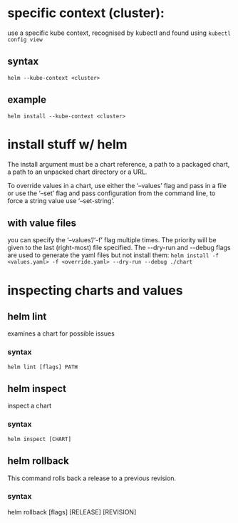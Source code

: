 # specific context (cluster):
use a specific kube context, recognised by kubectl and found using ```kubectl config view```
## syntax
```helm --kube-context <cluster>```
## example
```helm install --kube-context <cluster>```

# install stuff w/ helm
The install argument must be a chart reference, a path to a packaged chart, a path to an unpacked chart directory or a URL.

To override values in a chart, use either the ‘–values’ flag and pass in a file or use the ‘–set’ flag and pass configuration from the command line, to force a string value use ‘–set-string’.

## with value files
you can specify the ‘–values’/‘-f’ flag multiple times. The priority will be given to the last (right-most) file specified. The --dry-run and --debug flags are used to generate the yaml files but not install them:
```helm install -f <values.yaml> -f <override.yaml> --dry-run --debug ./chart```


# inspecting charts and values
## helm lint
examines a chart for possible issues
### syntax
```helm lint [flags] PATH```

## helm inspect
inspect a chart
### syntax
```helm inspect [CHART]```



## helm rollback
This command rolls back a release to a previous revision.
### syntax
 helm rollback [flags] [RELEASE] [REVISION]